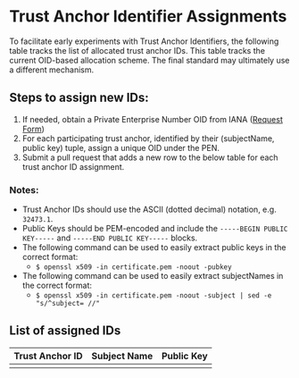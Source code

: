 # Trust Anchor Identifier Assignments

To facilitate early experiments with Trust Anchor Identifiers, the following table tracks the list of allocated trust anchor IDs. This table tracks the current OID-based allocation scheme. The final standard may ultimately use a different mechanism.

## Steps to assign new IDs:
1. If needed, obtain a Private Enterprise Number OID from IANA ([Request Form](https://www.iana.org/assignments/enterprise-numbers/assignment/apply/))
2. For each participating trust anchor, identified by their (subjectName, public key) tuple, assign a unique OID under the PEN.
3. Submit a pull request that adds a new row to the below table for each trust anchor ID assignment.

### Notes:
* Trust Anchor IDs should use the ASCII (dotted decimal) notation, e.g. `32473.1`.
* Public Keys should be PEM-encoded and include the `-----BEGIN PUBLIC KEY-----` and `-----END PUBLIC KEY-----` blocks. 
* The following command can be used to easily extract public keys in the correct format:
    * `$ openssl x509 -in certificate.pem -noout -pubkey`
* The following command can be used to easily extract subjectNames in the correct format:
    * `$ openssl x509 -in certificate.pem -noout -subject | sed -e "s/^subject= //"`

## List of assigned IDs
|Trust Anchor ID|Subject Name|Public Key|
|---------------|------------|----------|
||||
